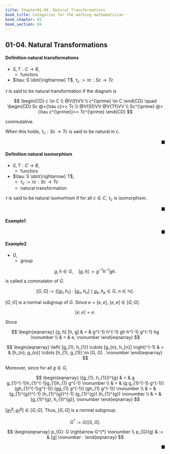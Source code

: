 ```yaml
---
title: Chapter01-04. Natural Transformations
book_title: Categories for the working mathematician
book_chapter: 01
book_section: 04
---
```


## 01-04. Natural Transformations

#### Definition natural transformations
- $S, T: C \rightarrow B$,
    - functors
- $\tau: S \dot{\rightarrow} T$,
    $\tau_{c} := \tau c: Sc \rightarrow Tc$

$\tau$ is said to be natural transformation if the diagram is 

$$
\begin{CD}
    c \in C
    \\
    @V{f}VV
    \\
    c^{\prime} \in C
\end{CD}
\quad
\begin{CD}
    Sc @>{\tau c}>> Tc
    \\
    @V{Sf}VV    @V{Tf}VV
    \\
    Sc^{\prime} @>{\tau c^{\prime}}>>  Tc^{\prime}
\end{CD}
$$

commutative.

When this holds, $\tau_{c}: Sc \rightarrow Tc$ is said to be natural in $c$.

<div class="end-of-statement" style="text-align: right">■</div>


#### Definition natural isomorphism
- $S, T: C \rightarrow B$,
    - functors
- $\tau: S \dot{\rightarrow} T$,
    - $\tau_{c} := \tau c: Sc \rightarrow Tc$
    - natural transformation

$\tau$ is said to be natural isomorhism if for all $c \in C$, $\tau_{c}$ is isomorphism.

<div class="end-of-statement" style="text-align: right">■</div>


#### Example1


<div class="end-of-statement" style="text-align: right">■</div>


#### Example2
- $G$,
    - group

$$
    g, h \in G,
    \quad
    [g, h]
    :=
    g^{-1}h^{-1}gh.
$$

is called a commutator of $G$.

$$
    [G, G]
    :=
    \{
        [g_{1}, h_{1}] \cdot [g_{n}, h_{n}] 
        \mid
        g_{k}, h_{k} \in G,
        \
        n \in \mathbb{N}
    \}
    .
$$

$[G, G]$ is a normal subgroup of $G$.
Since $e = [e, e]$, $[e, e] \in [G, G]$.

$$
    [e, e] = e
    .
$$

Since

$$
\begin{eqnarray}
    [g, h]
    [h, g]
    & = &
        g^{-1} h^{-1}
        gh
        h^{-1} g^{-1}
        hg
    \nonumber
    \\
    & = &
        e,
    \nonumber
\end{eqnarray}
$$

$$
\begin{eqnarray}
    \left(
        [g_{1}, h_{1}]
        \cdots
        [g_{n}, h_{n}]
    \right)^{-1}
    & = &
        [h_{n}, g_{n}]
        \cdots
        [h_{1}, g_{1}]
        \in
        [G, G]
    .
    \nonumber
\end{eqnarray}
$$

Moreover, since for all $g \in G$,

$$
\begin{eqnarray}
    ([g_{1}, h_{1}])^{g}
    & = &
        g
        g_{1}^{-1}h_{1}^{-1}g_{1}h_{1}
        g^{-1}
    \nonumber
    \\
    & = &
        (g g_{1}^{-1} g^{-1})
        (gh_{1}^{-1}g^{-1})
        (gg_{1} g^{-1})
        (gh_{1} g^{-1})
    \nonumber
    \\
    & = &
        (g_{1}^{g})^{-1}
        (h_{1}^{g})^{-1}
        (g_{1}^{g})
        (h_{1}^{g})
    \nonumber
    \\
    & = &
        [g_{1}^{g}, h_{1}^{g}],
    \nonumber
\end{eqnarray}
$$

$[g_{1}^{g}, g_{1}^{g}] \in [G, G]$.
Thus, $[G, G]$ is a normal subgroup.

$$
    G^{*}
    :=
    G / [G, G]
    .
$$

$$
\begin{eqnarray}
    p_{G}: G \rightarrow G^{*}
    \nonumber
    \\
    p_{G}(g)
    & := &
        [g]
    \nonumber
    .
\end{eqnarray}
$$



<div class="end-of-statement" style="text-align: right">■</div>
